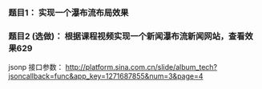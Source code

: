 ### 题目1： 实现一个瀑布流布局效果


### 题目2 (选做)： 根据课程视频实现一个新闻瀑布流新闻网站，查看效果629

jsonp 接口参数： http://platform.sina.com.cn/slide/album_tech?jsoncallback=func&app_key=1271687855&num=3&page=4






